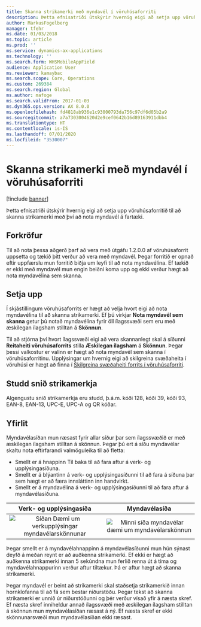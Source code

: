 ```yaml
---
title: Skanna strikamerki með myndavél í vöruhúsaforriti
description: Þetta efnisatriði útskýrir hvernig eigi að setja upp vöruhúsaforritið til að skanna strikamerki með því að nota myndavél á fartæki.
author: MarkusFogelberg
manager: tfehr
ms.date: 01/03/2018
ms.topic: article
ms.prod: ''
ms.service: dynamics-ax-applications
ms.technology: ''
ms.search.form: WHSMobileAppField
audience: Application User
ms.reviewer: kamaybac
ms.search.scope: Core, Operations
ms.custom: 269384
ms.search.region: Global
ms.author: mafoge
ms.search.validFrom: 2017-01-03
ms.dyn365.ops.version: AX 8.0.0
ms.openlocfilehash: fd4818ab936e1c93000793da756c97df6d05b2a9
ms.sourcegitcommit: a7a7303004620d2e9cef0642b16d89163911dbb4
ms.translationtype: HT
ms.contentlocale: is-IS
ms.lasthandoff: 07/01/2020
ms.locfileid: "3530007"
---
```

# <a name="scan-bar-codes-using-a-camera-in-the-warehouse-app"></a>Skanna strikamerki með myndavél í vöruhúsaforriti

[!include [banner](../includes/banner.md)]

Þetta efnisatriði útskýrir hvernig eigi að setja upp vöruhúsaforritið til að skanna strikamerki með því að nota myndavél á fartæki. 

## <a name="prerequisites"></a>Forkröfur
Til að nota þessa aðgerð þarf að vera með útgáfu 1.2.0.0 af vöruhúsaforrit uppsetta og tækið þitt verður að vera með myndavél. Þegar forritið er opnað eftir uppfærslu mun forritið biðja um leyfi til að nota myndavélina. Ef tækið er ekki með myndavél mun engin beiðni koma upp og ekki verður hægt að nota myndavélina sem skanna. 

## <a name="setup"></a>Setja upp
Í skjástillingum vöruhúsaforrits er hægt að velja hvort eigi að nota myndavélina til að skanna strikamerki. Ef þú virkjar **Nota myndavél sem skanna** getur þú notað myndavélina fyrir öll ílagssvæði sem eru með æskilegan ílagsham stilltan á **Skönnun**. 

Til að stjórna því hvort ílagssvæði eigi að vera skannanlegt skal á síðunni **Reitaheiti vöruhúsaforrits** stilla **Æskilegan ílagsham** á **Skönnun**. Þegar þessi valkostur er valinn er hægt að nota myndavél sem skanna í vöruhúsaforritinu. Upplýsingar um hvernig eigi að skilgreina svæðaheita í vöruhúsi er hægt að finna í [Skilgreina svæðaheiti forrits í vöruhúsaforriti](https://docs.microsoft.com/dynamics365/unified-operations/supply-chain/warehousing/configure-app-field-names-priorities-warehouse).

## <a name="supported-bar-code-formats"></a>Studd snið strikamerkja
Algengustu snið strikamerkja eru studd, þ.á.m. kóði 128, kóði 39, kóði 93, EAN-8, EAN-13, UPC-E, UPC-A og QR kóðar. 

## <a name="navigation"></a>Yfirlit
Myndavélasíðan mun ræsast fyrir allar síður þar sem ílagssvæðið er með æskilegan ílagsham stilltan á skönnun. Þegar þú ert á síðu myndavélar skaltu nota eftirfarandi valmöguleika til að fletta:
- Smellt er á hnappinn Til baka til að fara aftur á verk- og upplýsingasíðuna. 
- Smellt er á blýantinn á verk- og upplýsingasíðunni til að fara á síðuna þar sem hægt er að færa innsláttinn inn handvirkt.
- Smellt er á myndavélina á verk- og upplýsingasíðunni til að fara aftur á myndavélasíðuna. 

| Verk- og upplýsingasíða | Myndavélasíða | 
| :---------------------: | :--------------------: |
| ![Síðan Dæmi um verkupplýsingar myndavélarskönnunar](./media/camera-scanning-example-task-detail-page50.png)          | ![Minni síða myndavélar dæmi um myndavélarskönnun](./media/camera-scanning-example-camera-page50.png)          |

Þegar smellt er á myndavélahnappinn á myndavélasíðunni mun hún sýnast deyfð á meðan reynt er að auðkenna strikamerki. Ef ekki er hægt að auðkenna strikamerki innan 5 sekúndna mun ferlið renna út á tíma og myndavélahnappurinn verður aftur tiltækur. Þá er aftur hægt að skanna strikamerki.

Þegar myndavél er beint að strikamerki skal staðsetja strikamerkið innan hornklofanna til að fá sem bestar niðurstöðu. Þegar tekst að skanna strikamerki er unnið úr niðurstöðunni og þér verður vísað yfir á næsta skref. Ef næsta skref inniheldur annað ílagssvæði með æskilegan ílagsham stilltan á skönnun mun myndavélasíðan ræsast á ný. Ef næsta skref er ekki skönnunarsvæði mun myndavélasíðan ekki ræsast.

